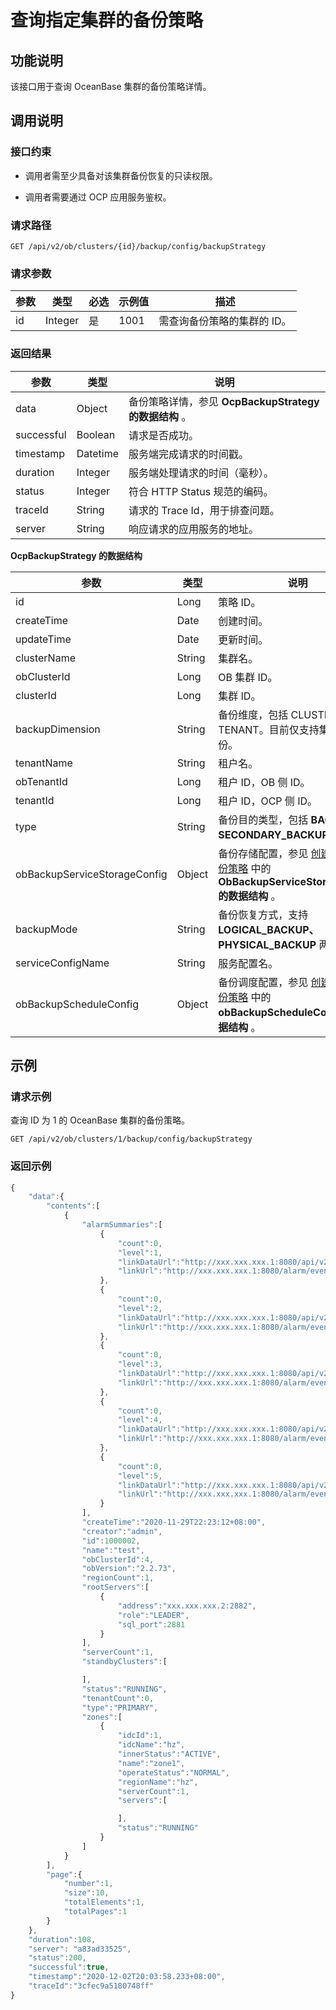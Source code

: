 查询指定集群的备份策略 
================================



功能说明 
-------------------------

该接口用于查询 OceanBase 集群的备份策略详情。

调用说明 
-------------------------

### 接口约束 

* 调用者需至少具备对该集群备份恢复的只读权限。

  

* 调用者需要通过 OCP 应用服务鉴权。

  




### 请求路径 

`GET /api/v2/ob/clusters/{id}/backup/config/backupStrategy`

### 请求参数 



| 参数 |   类型    | 必选 | 示例值  |       描述        |
|----|---------|----|------|-----------------|
| id | Integer | 是  | 1001 | 需查询备份策略的集群的 ID。 |



### 返回结果 



|     参数     |    类型    |                              说明                              |
|------------|----------|--------------------------------------------------------------|
| data       | Object   | 备份策略详情，参见 **OcpBackupStrategy**  **的数据结构** 。 |
| successful | Boolean  | 请求是否成功。                                                      |
| timestamp  | Datetime | 服务端完成请求的时间戳。                                                 |
| duration   | Integer  | 服务端处理请求的时间（毫秒）。                                              |
| status     | Integer  | 符合 HTTP Status 规范的编码。                                        |
| traceId    | String   | 请求的 Trace Id，用于排查问题。                                         |
| server     | String   | 响应请求的应用服务的地址。                                                |



**OcpBackupStrategy 的数据结构** 


|               参数                |   类型   |                                                       说明                                                       |
|---------------------------------|--------|----------------------------------------------------------------------------------------------------------------|
| id                              | Long   | 策略 ID。                                                                                                         |
| createTime                      | Date   | 创建时间。                                                                                                          |
| updateTime                      | Date   | 更新时间。                                                                                                          |
| clusterName                     | String | 集群名。                                                                                                           |
| obClusterId                     | Long   | OB 集群 ID。                                                                                                      |
| clusterId                       | Long   | 集群 ID。                                                                                                         |
| backupDimension | String | 备份维度，包括 CLUSTER，TENANT。目前仅支持集群级备份。                                                                             |
| tenantName                      | String | 租户名。                                                                                                           |
| obTenantId                      | Long   | 租户 ID，OB 侧 ID。                                                                                                 |
| tenantId                        | Long   | 租户 ID，OCP 侧 ID。                                                                                                |
| type                            | String | 备份目的类型，包括 **BACKUP、SECONDARY_BACKUP** 。                                                                        |
| obBackupServiceStorageConfig    | Object | 备份存储配置，参见 [创建集群的备份策略](../1500.backup-and-restoration-3/200.create-a-backup-policy-for-the-cluster-1.md) 中的 **ObBackupServiceStorageConfig 的数据结构** 。 |
| backupMode      | String | 备份恢复方式，支持 **LOGICAL_BACKUP、**  **PHYSICAL_BACKUP** 两种。                                         |
| serviceConfigName               | String | 服务配置名。                                                                                                         |
| obBackupScheduleConfig          | Object | 备份调度配置，参见 [创建集群的备份策略](../1500.backup-and-restoration-3/200.create-a-backup-policy-for-the-cluster-1.md) 中的 **obBackupScheduleConfig 的数据结构** 。       |



示例 
-----------------------

### 请求示例 

查询 ID 为 1 的 OceanBase 集群的备份策略。

`GET /api/v2/ob/clusters/1/backup/config/backupStrategy`

### 返回示例 

```javascript
{
    "data":{
        "contents":[
            {
                "alarmSummaries":[
                    {
                        "count":0,
                        "level":1,
                        "linkDataUrl":"http://xxx.xxx.xxx.1:8080/api/v2/alarm/alarms?isSubscribedByMe=false&page=1&size=10&level=1&category=OB&status=Active&obCluster=test",
                        "linkUrl":"http://xxx.xxx.xxx.1:8080/alarm/event?isSubscribedByMe=false&page=1&size=10&level=1&category=OB&status=Active&obCluster=test"
                    },
                    {
                        "count":0,
                        "level":2,
                        "linkDataUrl":"http://xxx.xxx.xxx.1:8080/api/v2/alarm/alarms?isSubscribedByMe=false&page=1&size=10&level=2&category=OB&status=Active&obCluster=test",
                        "linkUrl":"http://xxx.xxx.xxx.1:8080/alarm/event?isSubscribedByMe=false&page=1&size=10&level=2&category=OB&status=Active&obCluster=test"
                    },
                    {
                        "count":0,
                        "level":3,
                        "linkDataUrl":"http://xxx.xxx.xxx.1:8080/api/v2/alarm/alarms?isSubscribedByMe=false&page=1&size=10&level=3&category=OB&status=Active&obCluster=test",
                        "linkUrl":"http://xxx.xxx.xxx.1:8080/alarm/event?isSubscribedByMe=false&page=1&size=10&level=3&category=OB&status=Active&obCluster=test"
                    },
                    {
                        "count":0,
                        "level":4,
                        "linkDataUrl":"http://xxx.xxx.xxx.1:8080/api/v2/alarm/alarms?isSubscribedByMe=false&page=1&size=10&level=4&category=OB&status=Active&obCluster=test",
                        "linkUrl":"http://xxx.xxx.xxx.1:8080/alarm/event?isSubscribedByMe=false&page=1&size=10&level=4&category=OB&status=Active&obCluster=test"
                    },
                    {
                        "count":0,
                        "level":5,
                        "linkDataUrl":"http://xxx.xxx.xxx.1:8080/api/v2/alarm/alarms?isSubscribedByMe=false&page=1&size=10&level=5&category=OB&status=Active&obCluster=test",
                        "linkUrl":"http://xxx.xxx.xxx.1:8080/alarm/event?isSubscribedByMe=false&page=1&size=10&level=5&category=OB&status=Active&obCluster=test"
                    }
                ],
                "createTime":"2020-11-29T22:23:12+08:00",
                "creator":"admin",
                "id":1000002,
                "name":"test",
                "obClusterId":4,
                "obVersion":"2.2.73",
                "regionCount":1,
                "rootServers":[
                    {
                        "address":"xxx.xxx.xxx.2:2882",
                        "role":"LEADER",
                        "sql_port":2881
                    }
                ],
                "serverCount":1,
                "standbyClusters":[

                ],
                "status":"RUNNING",
                "tenantCount":0,
                "type":"PRIMARY",
                "zones":[
                    {
                        "idcId":1,
                        "idcName":"hz",
                        "innerStatus":"ACTIVE",
                        "name":"zone1",
                        "operateStatus":"NORMAL",
                        "regionName":"hz",
                        "serverCount":1,
                        "servers":[

                        ],
                        "status":"RUNNING"
                    }
                ]
            }
        ],
        "page":{
            "number":1,
            "size":10,
            "totalElements":1,
            "totalPages":1
        }
    },
    "duration":108,
    "server": "a83ad33525",
    "status":200,
    "successful":true,
    "timestamp":"2020-12-02T20:03:58.233+08:00",
    "traceId":"3cfec9a5180748ff"
}
```


